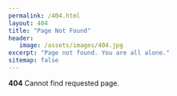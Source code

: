 ```yaml
---
permalink: /404.html
layout: 404
title: "Page Not Found"
header:
   image: /assets/images/404.jpg
excerpt: "Page not found. You are all alone."
sitemap: false
---
```


<b>404</b>
Cannot find requested page. 
